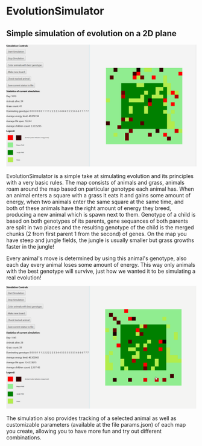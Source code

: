 # EvolutionSimulator
## Simple simulation of evolution on a 2D plane

![alt text](https://github.com/Atheam/EvolutionSimulator/blob/master/simulation_screen.gif)


EvolutionSimulator is a simple take at simulating evolution and its principles with a very basic rules.
The map consists of animals and grass, animals roam around the map based on particular genotype each animal has.
When an animal enters a square with a grass it eats it and gains some amount of energy, when two animals
enter the same square at the same time, and both of these animals have the right amount of energy they breed, producing 
a new animal which is spawn next to them. Genotype of a child is based on both genotypes of its parents, gene sequances of
both parents are split in two places and the resulting genotype of the child is the merged chunks (2 from first parent 1 from the second)
of genes. On the map you have steep and jungle fields, the jungle is usually smaller but grass growths faster in the jungle!

Every animal's move is determined by using this animal's genotype, also each day every animal loses some amount of energy.
This way only animals with the best genotype will survive, just how we wanted it to be simulating a real evolution!

![alt text](https://github.com/Atheam/EvolutionSimulator/blob/master/simulation_features.gif)

The simulation also provides tracking of a selected animal as well as customizable parameters (available at the file params.json) of each map you create, allowing
you to have more fun and try out different combinations.



